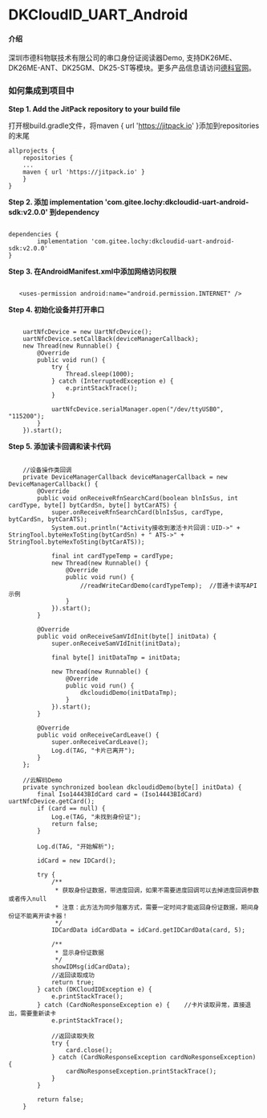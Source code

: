 # DKCloudID_UART_Android

#### 介绍
深圳市德科物联技术有限公司的串口身份证阅读器Demo, 支持DK26ME、DK26ME-ANT、DK25GM、DK25-ST等模块。更多产品信息请访问[德科官网](http://www.derkiot.com/)。

### 如何集成到项目中
 **Step 1. Add the JitPack repository to your build file**
 
打开根build.gradle文件，将maven { url 'https://jitpack.io' }添加到repositories的末尾

```
allprojects {
    repositories {
    ...
    maven { url 'https://jitpack.io' }
    }
}
```
 **Step 2. 添加 implementation 'com.gitee.lochy:dkcloudid-uart-android-sdk:v2.0.0' 到dependency** 

```

dependencies {
        implementation 'com.gitee.lochy:dkcloudid-uart-android-sdk:v2.0.0'
}
```

 **Step 3. 在AndroidManifest.xml中添加网络访问权限** 
 
 ```

    <uses-permission android:name="android.permission.INTERNET" />
```
 
 
 **Step 4. 初始化设备并打开串口** 

```

	uartNfcDevice = new UartNfcDevice();
	uartNfcDevice.setCallBack(deviceManagerCallback);
	new Thread(new Runnable() {
		@Override
		public void run() {
			try {
				Thread.sleep(1000);
			} catch (InterruptedException e) {
				e.printStackTrace();
			}

			uartNfcDevice.serialManager.open("/dev/ttyUSB0", "115200");
		}
	}).start();
```

 **Step 5. 添加读卡回调和读卡代码** 

```

    //设备操作类回调
    private DeviceManagerCallback deviceManagerCallback = new DeviceManagerCallback() {
        @Override
        public void onReceiveRfnSearchCard(boolean blnIsSus, int cardType, byte[] bytCardSn, byte[] bytCarATS) {
            super.onReceiveRfnSearchCard(blnIsSus, cardType, bytCardSn, bytCarATS);
            System.out.println("Activity接收到激活卡片回调：UID->" + StringTool.byteHexToSting(bytCardSn) + " ATS->" + StringTool.byteHexToSting(bytCarATS));

            final int cardTypeTemp = cardType;
            new Thread(new Runnable() {
                @Override
                public void run() {
                    //readWriteCardDemo(cardTypeTemp);  //普通卡读写API示例
                }
            }).start();
        }

        @Override
        public void onReceiveSamVIdInit(byte[] initData) {
            super.onReceiveSamVIdInit(initData);

            final byte[] initDataTmp = initData;

            new Thread(new Runnable() {
                @Override
                public void run() {
                    dkcloudidDemo(initDataTmp);
                }
            }).start();
        }

        @Override
        public void onReceiveCardLeave() {
            super.onReceiveCardLeave();
            Log.d(TAG, "卡片已离开");
        }
    };
	
    //云解码Demo
    private synchronized boolean dkcloudidDemo(byte[] initData) {
        final Iso14443BIdCard card = (Iso14443BIdCard) uartNfcDevice.getCard();
        if (card == null) {
            Log.e(TAG, "未找到身份证");
            return false;
        }

        Log.d(TAG, "开始解析");

        idCard = new IDCard();
		
        try {
            /**
             * 获取身份证数据，带进度回调，如果不需要进度回调可以去掉进度回调参数或者传入null
             * 注意：此方法为同步阻塞方式，需要一定时间才能返回身份证数据，期间身份证不能离开读卡器！
             */
            IDCardData idCardData = idCard.getIDCardData(card, 5);

            /**
             * 显示身份证数据
             */
            showIDMsg(idCardData);
            //返回读取成功
            return true;
        } catch (DKCloudIDException e) {
            e.printStackTrace();
        } catch (CardNoResponseException e) {    //卡片读取异常，直接退出，需要重新读卡
            e.printStackTrace();

            //返回读取失败
            try {
                card.close();
            } catch (CardNoResponseException cardNoResponseException) {
                cardNoResponseException.printStackTrace();
            }
        }

        return false;
    }
```
